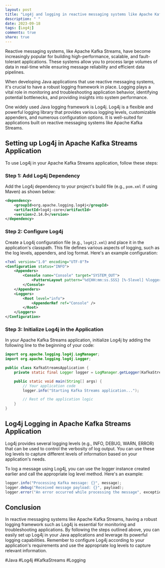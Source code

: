 ```yaml
---
layout: post
title: "Log4j and logging in reactive messaging systems like Apache Kafka Streams in Java applications"
description: " "
date: 2023-09-18
tags: [Log4j]
comments: true
share: true
---
```


Reactive messaging systems, like Apache Kafka Streams, have become increasingly popular for building high-performance, scalable, and fault-tolerant applications. These systems allow you to process large volumes of data in real-time while ensuring message reliability and efficient data pipelines.

When developing Java applications that use reactive messaging systems, it's crucial to have a robust logging framework in place. Logging plays a vital role in monitoring and troubleshooting application behavior, identifying potential bottlenecks, and providing insights into system performance.

One widely used Java logging framework is Log4j. Log4j is a flexible and powerful logging library that provides various logging levels, customizable appenders, and numerous configuration options. It is well-suited for applications built on reactive messaging systems like Apache Kafka Streams.

## Setting up Log4j in Apache Kafka Streams Application

To use Log4j in your Apache Kafka Streams application, follow these steps:

### Step 1: Add Log4j Dependency

Add the Log4j dependency to your project's build file (e.g., `pom.xml` if using Maven) as shown below:

```xml
<dependency>
    <groupId>org.apache.logging.log4j</groupId>
    <artifactId>log4j-core</artifactId>
    <version>2.14.0</version>
</dependency>
```

### Step 2: Configure Log4j

Create a Log4j configuration file (e.g., `log4j2.xml`) and place it in the application's classpath. This file defines various aspects of logging, such as the log levels, appenders, and log format. Here's an example configuration:

```xml
<?xml version="1.0" encoding="UTF-8"?>
<Configuration status="INFO">
    <Appenders>
        <Console name="Console" target="SYSTEM_OUT">
            <PatternLayout pattern="%d{HH:mm:ss.SSS} [%-5level] %logger{36} - %msg%n" />
        </Console>
    </Appenders>
    <Loggers>
        <Root level="info">
            <AppenderRef ref="Console" />
        </Root>
    </Loggers>
</Configuration>
```

### Step 3: Initialize Log4j in the Application

In your Apache Kafka Streams application, initialize Log4j by adding the following line to the beginning of your code:

```java
import org.apache.logging.log4j.LogManager;
import org.apache.logging.log4j.Logger;

public class KafkaStreamsApplication {
    private static final Logger logger = LogManager.getLogger(KafkaStreamsApplication.class);

    public static void main(String[] args) {
        // Your application code
        logger.info("Starting Kafka Streams application...");

        // Rest of the application logic
    }
}
```

## Log4j Logging in Apache Kafka Streams Application

Log4j provides several logging levels (e.g., INFO, DEBUG, WARN, ERROR) that can be used to control the verbosity of log output. You can use these log levels to capture different levels of information based on your application's needs.

To log a message using Log4j, you can use the logger instance created earlier and call the appropriate log level method. Here's an example:

```java
logger.info("Processing Kafka message: {}", message);
logger.debug("Received message payload: {}", payload);
logger.error("An error occurred while processing the message", exception);
```

## Conclusion

In reactive messaging systems like Apache Kafka Streams, having a robust logging framework such as Log4j is essential for monitoring and troubleshooting applications. By following the steps outlined above, you can easily set up Log4j in your Java applications and leverage its powerful logging capabilities. Remember to configure Log4j according to your application's requirements and use the appropriate log levels to capture relevant information.

#Java #Log4j #KafkaStreams #Logging